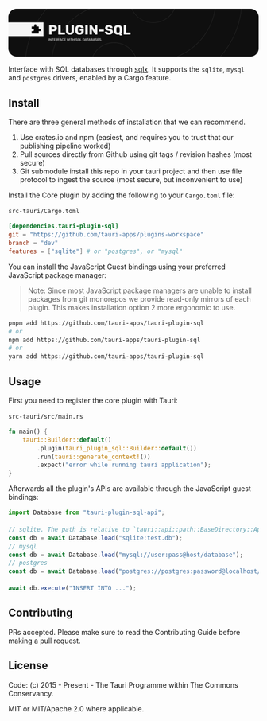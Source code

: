 ![plugin-sql](banner.png)

Interface with SQL databases through [sqlx](https://github.com/launchbadge/sqlx). It supports the `sqlite`, `mysql` and `postgres` drivers, enabled by a Cargo feature.

## Install

There are three general methods of installation that we can recommend.

1. Use crates.io and npm (easiest, and requires you to trust that our publishing pipeline worked)
2. Pull sources directly from Github using git tags / revision hashes (most secure)
3. Git submodule install this repo in your tauri project and then use file protocol to ingest the source (most secure, but inconvenient to use)

Install the Core plugin by adding the following to your `Cargo.toml` file:

`src-tauri/Cargo.toml`

```toml
[dependencies.tauri-plugin-sql]
git = "https://github.com/tauri-apps/plugins-workspace"
branch = "dev"
features = ["sqlite"] # or "postgres", or "mysql"
```

You can install the JavaScript Guest bindings using your preferred JavaScript package manager:

> Note: Since most JavaScript package managers are unable to install packages from git monorepos we provide read-only mirrors of each plugin. This makes installation option 2 more ergonomic to use.

```sh
pnpm add https://github.com/tauri-apps/tauri-plugin-sql
# or
npm add https://github.com/tauri-apps/tauri-plugin-sql
# or
yarn add https://github.com/tauri-apps/tauri-plugin-sql
```

## Usage

First you need to register the core plugin with Tauri:

`src-tauri/src/main.rs`

```rust
fn main() {
    tauri::Builder::default()
        .plugin(tauri_plugin_sql::Builder::default())
        .run(tauri::generate_context!())
        .expect("error while running tauri application");
}
```

Afterwards all the plugin's APIs are available through the JavaScript guest bindings:

```javascript
import Database from "tauri-plugin-sql-api";

// sqlite. The path is relative to `tauri::api::path::BaseDirectory::App`.
const db = await Database.load("sqlite:test.db");
// mysql
const db = await Database.load("mysql://user:pass@host/database");
// postgres
const db = await Database.load("postgres://postgres:password@localhost/test");

await db.execute("INSERT INTO ...");
```

## Contributing

PRs accepted. Please make sure to read the Contributing Guide before making a pull request.

## License

Code: (c) 2015 - Present - The Tauri Programme within The Commons Conservancy.

MIT or MIT/Apache 2.0 where applicable.
